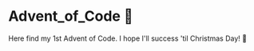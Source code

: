 # Advent_of_Code :gift:
Here find my 1st Advent of Code.
I hope I'll success 'til Christmas Day! :christmas_tree:
